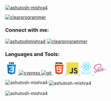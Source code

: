 <p align="left"> <a href="https://github.com/ryo-ma/github-profile-trophy"><img src="https://github-profile-trophy.vercel.app/?username=ashutosh-mishra4" alt="ashutosh-mishra4" /></a> </p>

<p align="left"> <a href="https://twitter.com/ashutoshmishrae" target="blank"><img src="https://img.shields.io/twitter/follow/ashutoshmishrae?logo=twitter&style=for-the-badge" alt="clearprogrammer" /></a> </p>

<h3 align="left">Connect with me:</h3>
<p align="left">
<a href="https://dev.to/ashutoshmishra4" target="blank"><img align="center" src="https://cdn.jsdelivr.net/npm/simple-icons@3.0.1/icons/dev-dot-to.svg" alt="ashutoshmishra4" height="30" width="40" /></a>
<a href="https://twitter.com/ashutoshmishrae" target="blank"><img align="center" src="https://raw.githubusercontent.com/rahuldkjain/github-profile-readme-generator/master/src/images/icons/Social/twitter.svg" alt="clearprogrammer" height="30" width="40" /></a>
</p>

<h3 align="left">Languages and Tools:</h3>

<p align="left"> <a href="https://www.w3schools.com/css/" target="_blank"> <img src="https://raw.githubusercontent.com/devicons/devicon/master/icons/css3/css3-original-wordmark.svg" alt="css3" width="40" height="40"/> </a> <a href="https://www.cypress.io" target="_blank"> <img src="https://raw.githubusercontent.com/simple-icons/simple-icons/6e46ec1fc23b60c8fd0d2f2ff46db82e16dbd75f/icons/cypress.svg" alt="cypress" width="40" height="40"/> </a> <a href="https://git-scm.com/" target="_blank"> <img src="https://www.vectorlogo.zone/logos/git-scm/git-scm-icon.svg" alt="git" width="40" height="40"/> </a> <a href="https://www.w3.org/html/" target="_blank"> <img src="https://raw.githubusercontent.com/devicons/devicon/master/icons/html5/html5-original-wordmark.svg" alt="html5" width="40" height="40"/> </a> <a href="https://developer.mozilla.org/en-US/docs/Web/JavaScript" target="_blank"> <img src="https://raw.githubusercontent.com/devicons/devicon/master/icons/javascript/javascript-original.svg" alt="javascript" width="40" height="40"/> </a> <a href="https://reactjs.org/" target="_blank"> <img src="https://raw.githubusercontent.com/devicons/devicon/master/icons/react/react-original-wordmark.svg" alt="react" width="40" height="40"/> </a> <a href="https://sass-lang.com" target="_blank"> <img src="https://raw.githubusercontent.com/devicons/devicon/master/icons/sass/sass-original.svg" alt="sass" width="40" height="40"/> </a> </p>

<p><img align="left" src="https://github-readme-stats.vercel.app/api/top-langs?username=ashutosh-mishra4&show_icons=true&locale=en&layout=compact" alt="ashutosh-mishra4" /></p>

<p>&nbsp;<img align="center" src="https://github-readme-stats.vercel.app/api?username=ashutosh-mishra4&show_icons=true&locale=en" alt="ashutosh-mishra4" /></p>

<p><img align="center" src="https://github-readme-streak-stats.herokuapp.com/?user=ashutosh-mishra4&" alt="ashutosh-mishra4" /></p>


<!--
**ashutosh-mishra4/ashutosh-mishra4** is a ✨ _special_ ✨ repository because its `README.md` (this file) appears on your GitHub profile.
-->
